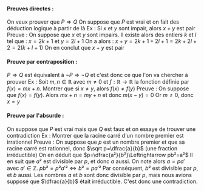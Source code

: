 #### Preuves directes : 
On veux prouver que $P\Rightarrow Q$ 
On suppose que $P$ est vrai et on fait des déduction logique à partir de là
Ex : Si $x$ et $y$ sont impair, alors $x+y$ est pair
Preuve : 
On suppose que $x$ et $y$ sont impairs. Il existe alors des entiers $k$ et $l$ tel que :
$x=2k+1$ et $y=2l+1$ 
On a alors : $x+y=2k+1+2l+1=2k+2l+2=2(k+l+1)$ 
On en conclut que $x+y$ est pair

#### Preuve par contraposition : 
$P\Rightarrow Q$ est équivalent à $\lnot P\Rightarrow \lnot Q$ et c'est donc ce que l'on va chercher à prouver
Ex : Soit $m, n\in\mathbb R$ avec $m\neq0$ et $f : \mathbb R\to\mathbb R$ la fonction définie par $f(x)=mx+n$. Montrer que si $x\neq y$, alors $f(x)\neq f(y)$ 
Preuve : 
On suppose que $f(x)=f(y)$.
Alors $mx+n=my+n$ et donc $m(x-y)=0$
Or $m\neq0$, donc $x=y$

#### Preuve par l'absurde : 
On suppose que $P$ est vrai mais que $Q$ est faux et on essaye de trouver une contradiction
Ex : Montrer que la racine carré d'un nombre premier est irrationnel
Preuve : 
On suppose que $p$ est un nombre premier et que sa racine carré est rationnel, donc $\sqrt p=\dfrac{a}{b}$ (une fraction irréductible)
On en déduit que $p=\dfrac{a²}{b²}\Leftrightarrow pb²=a²$ 
Il en suit que $a²$ est divisible par $p$, et donc $a$ aussi. On note alors $a=pa'$ avec $a'\in\mathbb Z$.
$pb²=p²a'²\Leftrightarrow b²=pa'²$ 
Par conséquent, $b²$ est divisible par $p$, et $b$ aussi. Les nombres $a$ et $b$ sont donc divisible par $p$, mais nous avions supposé que $\dfrac{a}{b}$ était irréductible. C'est donc une contradiction.